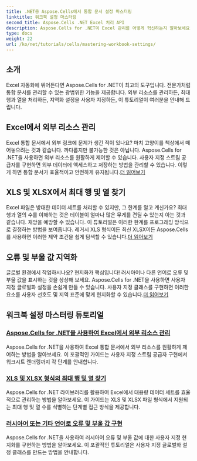 ```yaml
---
title: .NET용 Aspose.Cells에서 통합 문서 설정 마스터링
linktitle: 워크북 설정 마스터링
second_title: Aspose.Cells .NET Excel 처리 API
description: Aspose.Cells for .NET이 Excel 관리를 어떻게 혁신하는지 알아보세요. 튜토리얼은 현지화, 데이터 세트 관리, 외부 리소스 및 통합 문서 설정을 심층적으로 다룹니다.
type: docs
weight: 22
url: /ko/net/tutorials/cells/mastering-workbook-settings/
---
```


## 소개

Excel 자동화에 뛰어든다면 Aspose.Cells for .NET이 최고의 도구입니다. 전문가처럼 통합 문서를 관리할 수 있는 광범위한 기능을 제공합니다. 외부 리소스를 관리하든, 최대 행과 열을 처리하든, 지역화 설정을 사용자 지정하든, 이 튜토리얼이 여러분을 안내해 드립니다.

## Excel에서 외부 리소스 관리

Excel 통합 문서에서 외부 링크에 문제가 생긴 적이 있나요? 마치 고양이를 책상에서 떼어놓으려는 것과 같습니다. 까다롭지만 불가능한 것은 아닙니다. Aspose.Cells for .NET을 사용하면 외부 리소스를 원활하게 제어할 수 있습니다. 사용자 지정 스트림 공급자를 구현하면 외부 데이터에 액세스하고 저장하는 방법을 관리할 수 있습니다. 이렇게 하면 통합 문서가 효율적이고 안전하게 유지됩니다.[더 읽어보기](./manage-external-resources-in-excel/)

## XLS 및 XLSX에서 최대 행 및 열 찾기

 Excel 파일은 방대한 데이터 세트를 처리할 수 있지만, 그 한계를 알고 계신가요? 최대 행과 열의 수를 이해하는 것은 테이블이 얼마나 많은 무게를 견딜 수 있는지 아는 것과 같습니다. 재앙을 예방할 수 있습니다. 이 튜토리얼은 이러한 한계를 프로그래밍 방식으로 결정하는 방법을 보여줍니다. 레거시 XLS 형식이든 최신 XLSX이든 Aspose.Cells를 사용하면 이러한 제약 조건을 쉽게 탐색할 수 있습니다.[더 읽어보기](./find-maximum-rows-and-columns/)

## 오류 및 부울 값 지역화

글로벌 환경에서 작업하시나요? 현지화가 핵심입니다! 러시아어나 다른 언어로 오류 및 부울 값을 표시하는 것을 상상해 보세요. Aspose.Cells for .NET을 사용하면 사용자 지정 글로벌화 설정을 손쉽게 만들 수 있습니다. 사용자 지정 클래스를 구현하면 이러한 요소를 사용자 선호도 및 지역 표준에 맞게 현지화할 수 있습니다.[더 읽어보기](./implement-error-and-boolean-value-in-russian-languages/)

## 워크북 설정 마스터링 튜토리얼
### [Aspose.Cells for .NET을 사용하여 Excel에서 외부 리소스 관리](./manage-external-resources-in-excel/)
Aspose.Cells for .NET을 사용하여 Excel 통합 문서에서 외부 리소스를 원활하게 제어하는 방법을 알아보세요. 이 포괄적인 가이드는 사용자 지정 스트림 공급자 구현에서 워크시트 렌더링까지 각 단계를 안내합니다.
### [XLS 및 XLSX 형식의 최대 행 및 열 찾기](./find-maximum-rows-and-columns/)
Aspose.Cells for .NET 라이브러리를 활용하여 Excel에서 대용량 데이터 세트를 효율적으로 관리하는 방법을 알아보세요. 이 가이드는 XLS 및 XLSX 파일 형식에서 지원되는 최대 행 및 열 수를 식별하는 단계별 접근 방식을 제공합니다.
### [러시아어 또는 기타 언어로 오류 및 부울 값 구현](./implement-error-and-boolean-value-in-russian-languages/)
Aspose.Cells for .NET을 사용하여 러시아어 오류 및 부울 값에 대한 사용자 지정 현지화를 구현하는 방법을 알아보세요. 이 포괄적인 튜토리얼은 사용자 지정 글로벌화 설정 클래스를 만드는 방법을 안내합니다.